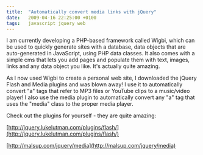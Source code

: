 ```yaml
---
title:  "Automatically convert media links with jQuery"
date:   2009-04-16 22:25:00 +0100
tags: 	javascript jquery web
---
```


I am currently developing a PHP-based framework called Wigbi, which can be used
to quickly generate sites with a database, data objects that are auto-generated
in JavaScript, using PHP data classes. It also comes with a simple cms that lets
you add pages and populate them with text, images, links and any data object you
like. It's actually quite amazing.

As I now used Wigbi to create a personal web site, I downloaded the jQuery Flash
and Media plugins and was blown away! I use it to automatically convert "a" tags
that refer to MP3 files or YouTube clips to a music/video player! I also use the
media plugin to automatically convert any "a" tag that uses the "media" class to
the proper media player.

Check out the plugins for yourself - they are quite amazing:

[http://jquery.lukelutman.com/plugins/flash/](http://jquery.lukelutman.com/plugins/flash/)

[http://malsup.com/jquery/media](http://malsup.com/jquery/media)
